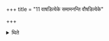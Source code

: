 +++
title = "11 वाषडित्येके समामनन्ति वौषडित्येके"

+++

<details><summary>थिते</summary>

वाषडित्येके समामनन्ति । वौषडित्येके । वौषाडित्येके । वाक्षडित्येके । वौक्षडित्येके । वौक्षाडित्येके ११
</details>
